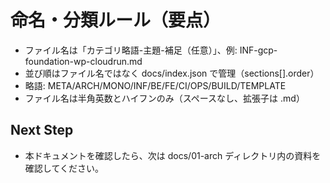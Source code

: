 # 命名・分類ルール（要点）

- ファイル名は「カテゴリ略語-主題-補足（任意）」、例: INF-gcp-foundation-wp-cloudrun.md
- 並び順はファイル名ではなく docs/index.json で管理（sections[].order）
- 略語: META/ARCH/MONO/INF/BE/FE/CI/OPS/BUILD/TEMPLATE
- ファイル名は半角英数とハイフンのみ（スペースなし、拡張子は .md）

## Next Step

- 本ドキュメントを確認したら、次は docs/01-arch ディレクトリ内の資料を確認してください。
